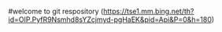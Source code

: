 #welcome to git respository
(https://tse1.mm.bing.net/th?id=OIP.PyfR9Nsmhd8sYZcjmyd-pgHaEK&pid=Api&P=0&h=180)
